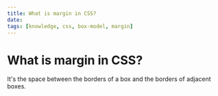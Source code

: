 ```yaml
---
title: What is margin in CSS?
date:
tags: [knowledge, css, box-model, margin]
---
```


# What is margin in CSS?
It's the space between the borders of a box and the borders of adjacent boxes.
